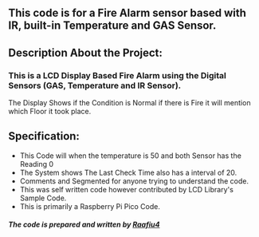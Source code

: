## This code is for a Fire Alarm sensor based with IR, built-in Temperature and GAS Sensor. 


## **Description About the Project:** ##
### This is a LCD Display Based Fire Alarm using the Digital Sensors (GAS, Temperature and IR Sensor). 
The Display Shows if the Condition is Normal if there is Fire it will mention which Floor it took place. 
## Specification: 
- This Code will when the temperature is 50 and both Sensor has the Reading 0
- The System shows The Last Check Time also has a interval of 20.
- Comments and Segmented for  anyone trying to understand the code.
- This was self written code however contributed by LCD Library's Sample Code.
- This is primarily a Raspberry Pi Pico Code. 



#### *The code is prepared and written  by [Raafiu4](https://www.facebook.com/raafiu4/)*
